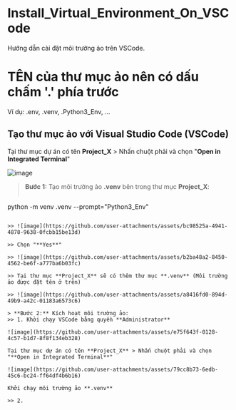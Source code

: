 # Install_Virtual_Environment_On_VSCode
Hướng dẫn cài đặt môi trường ảo trên VSCode.

# TÊN của thư mục ảo nên có dấu chấm '.' phía trước
Ví dụ: .env, .venv, .Python3_Env, ...

## Tạo thư mục ảo với Visual Studio Code (VSCode)
Tại thư mục dự án có tên **Project_X** > Nhấn chuột phải và chọn "**Open in Integrated Terminal**"

![image](https://github.com/user-attachments/assets/79cc8b73-6edb-45c6-bc24-ff64df4b6b16)

> **Bước 1:** Tạo môi trường ảo **.venv** bên trong thư mục **Project_X**:
>> ```bash
python -m venv .venv --prompt="Python3_Env"
```

>> ![image](https://github.com/user-attachments/assets/bc98525a-4941-4878-9638-0fcbb15be13d)

>> Chọn "**Yes**"

>> ![image](https://github.com/user-attachments/assets/b2ba48a2-8450-4562-be6f-a777ba6b03fc)

>> Tại thư mục **Project_X** sẽ có thêm thư mục **.venv** (Môi trường ảo được đặt tên ở trên)

>> ![image](https://github.com/user-attachments/assets/a8416fd0-894d-49b9-a42c-01183a6573c6)

> **Bước 2:** Kích hoạt môi trường ảo:
>> 1. Khởi chạy VSCode bằng quyền **Administrator**

![image](https://github.com/user-attachments/assets/e75f643f-0128-4c57-b1d7-8f8f134eb328)

Tại thư mục dự án có tên **Project_X** > Nhấn chuột phải và chọn "**Open in Integrated Terminal**"

![image](https://github.com/user-attachments/assets/79cc8b73-6edb-45c6-bc24-ff64df4b6b16)

Khởi chạy môi trường ảo **.venv**

>> 2. 
